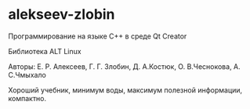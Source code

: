 # alekseev-zlobin
Программирование на языке С++ в среде Qt Creator

Библиотека ALT Linux

Авторы: Е. Р. Алексеев, Г. Г. Злобин, Д. А.Костюк, О. В.Чеснокова, А. С.Чмыхало

Хороший учебник, минимум воды, максимум полезной информации, компактно.
